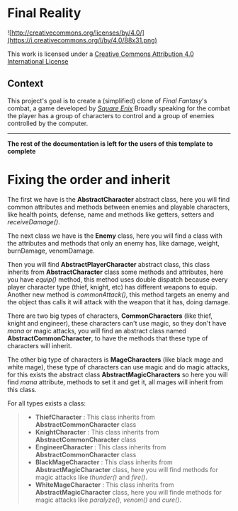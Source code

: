 Final Reality
=============

![http://creativecommons.org/licenses/by/4.0/](https://i.creativecommons.org/l/by/4.0/88x31.png)

This work is licensed under a 
[Creative Commons Attribution 4.0 International License](http://creativecommons.org/licenses/by/4.0/)

Context
-------

This project's goal is to create a (simplified) clone of _Final Fantasy_'s combat, a game developed
by [_Square Enix_](https://www.square-enix.com)
Broadly speaking for the combat the player has a group of characters to control and a group of 
enemies controlled by the computer.

---

**The rest of the documentation is left for the users of this template to complete**

# Fixing the order and inherit

The first we have is the **AbstractCharacter** abstract class, here you will find common attributes and
methods between enemies and playable characters, like health points, defense, name and methods
like getters, setters and *receiveDamage()*.

The next class we have is the **Enemy** class, here you will find a class with the attributes and 
methods that only an enemy has, like damage, weight, burnDamage, venomDamage.

Then you will find **AbstractPlayerCharacter** abstract class, this class inherits from **AbstractCharacter**
class some methods and attributes, here you have *equip()* method, this method uses double dispatch
because every player character type (thief, knight, etc) has different weapons to equip. Another new method is
*commonAttack()*, this method targets an enemy and the object thas calls it will attack with the weapon that
it has, doing damage.

There are two big types of characters, **CommonCharacters** (like thief, knight and engineer), these characters
can't use magic, so they don't have *mana* or magic attacks, you will find an abstract class named
**AbstractCommonCharacter**, to have the methods that these type of characters will inherit.

The other big type of characters is **MageCharacters** (like black mage and white mage), these type of characters
can use magic and do magic attacks, for this exists the abstract class
**AbstractMagicCharacters** so here you will find *mana* attribute, methods to set it and get it,
all mages will inherit from this class.

For all types exists a class:
> - **ThiefCharacter** : This class inherits from **AbstractCommonCharacter** class 
> - **KnightCharacter** : This class inherits from **AbstractCommonCharacter** class 
> - **EngineerCharacter** : This class inherits from **AbstractCommonCharacter** class 
> - **BlackMageCharacter** : This class inherits from **AbstractMagicCharacter** class, here you will find methods
    for magic attacks like *thunder()* and *fire()*.
> - **WhiteMageCharacter** : This class inherits from **AbstractMagicCharacter** class, here you will finde methods
>   for magic attacks like *paralyze()*, *venom()* and *cure()*.